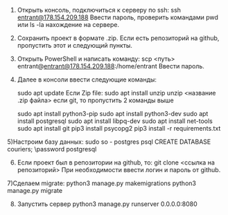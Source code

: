 1) Открыть консоль, подключиться к серверу по ssh:
	ssh entrant@178.154.209.188
Ввести пароль, проверить командами pwd или ls -la нахождение на сервере.

2) Сохранить проект в формате .zip. Если есть репозиторий на github, пропустить этот и следующий пункты.

3) Открыть PowerShell и написать команду:
	scp <путь> entrant@entrant@178.154.209.188:/home/entrant
Ввести пароль. 

4) Далее в консоли ввести следующие команды:
	
	sudo apt update
	Если Zip file:
		sudo apt install unzip
		unzip <название .zip файла> 
	если git, то пропустить 2 команды выше

	sudo apt install python3-pip
	sudo apt install python3-dev
	sudo apt install postgresql
	sudo apt install libpq-dev
	sudo apt install net-tools
	sudo apt install git
	pip3 install psycopg2
	pip3 install -r requirements.txt

5)Настроим базу данных:
	sudo so - postgres
	psql
	CREATE DATABASE couriers;
	\password
	postgresql

6) Если проект был в репозитории на github, то:
	git clone <ссылка на репозиторий>
При необходимости ввести логин и пароль от github.

7)Сделаем migrate:
	python3 manage.py makemigrations
	python3 manage.py migrate

8) Запустить сервер 
	python3 manage.py runserver 0.0.0.0:8080
	
	
